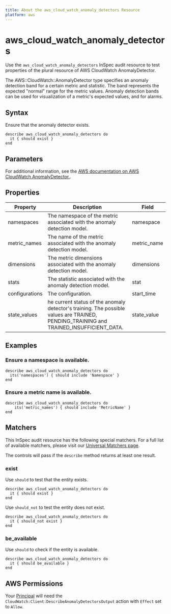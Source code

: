 ```yaml
---
title: About the aws_cloud_watch_anomaly_detectors Resource
platform: aws
---
```


# aws_cloud_watch_anomaly_detectors

Use the `aws_cloud_watch_anomaly_detectors` InSpec audit resource to test properties of the plural resource of AWS CloudWatch AnomalyDetector.

The AWS::CloudWatch::AnomalyDetector type specifies an anomaly detection band for a certain metric and statistic. The band represents the expected "normal" range for the metric values. Anomaly detection bands can be used for visualization of a metric's expected values, and for alarms.

## Syntax

Ensure that the anomaly detector exists.

    describe aws_cloud_watch_anomaly_detectors do
      it { should exist }
    end

## Parameters

For additional information, see the [AWS documentation on AWS CloudWatch AnomalyDetector.](https://docs.aws.amazon.com/AWSCloudFormation/latest/UserGuide/aws-resource-cloudwatch-anomalydetector.html).

## Properties

| Property | Description | Field | 
| --- | --- | --- |
| namespaces | The namespace of the metric associated with the anomaly detection model. | namespace |
| metric_names | The name of the metric associated with the anomaly detection model. | metric_name |
| dimensions | The metric dimensions associated with the anomaly detection model. | dimensions |
| stats | The statistic associated with the anomaly detection model. | stat |
| configurations | The configuration. | start_time |
| state_values | he current status of the anomaly detector's training. The possible values are TRAINED, PENDING_TRAINING and TRAINED_INSUFFICIENT_DATA. | state_value |

## Examples

### Ensure a namespace is available.
    describe aws_cloud_watch_anomaly_detectors do
      its('namespaces') { should include 'Namespace' }
    end

### Ensure a metric name is available.
    describe aws_cloud_watch_anomaly_detectors do
        its('metric_names') { should include 'MetricName' }
    end

## Matchers

This InSpec audit resource has the following special matchers. For a full list of available matchers, please visit our [Universal Matchers page](https://www.inspec.io/docs/reference/matchers/).

The controls will pass if the `describe` method returns at least one result.

### exist

Use `should` to test that the entity exists.

    describe aws_cloud_watch_anomaly_detectors do
      it { should exist }
    end

Use `should_not` to test the entity does not exist.

    describe aws_cloud_watch_anomaly_detectors do
      it { should_not exist }
    end

### be_available

Use `should` to check if the entity is available.

    describe aws_cloud_watch_anomaly_detectors do
      it { should be_available }
    end

## AWS Permissions

Your [Principal](https://docs.aws.amazon.com/IAM/latest/UserGuide/intro-structure.html#intro-structure-principal) will need the `CloudWatch:Client:DescribeAnomalyDetectorsOutput` action with `Effect` set to `Allow`.